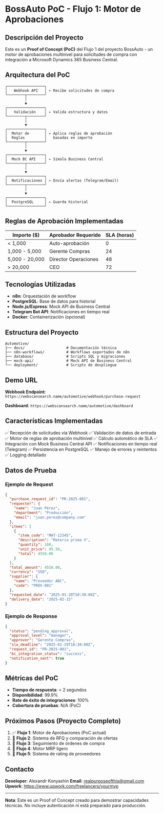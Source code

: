 # BossAuto PoC - Flujo 1: Motor de Aprobaciones

## Descripción del Proyecto

Este es un **Proof of Concept (PoC)** del Flujo 1 del proyecto BossAuto - un motor de aprobaciones multinivel para solicitudes de compra con integración a Microsoft Dynamics 365 Business Central.

## Arquitectura del PoC

```
┌─────────────────┐
│   Webhook API   │ ← Recibe solicitudes de compra
└────────┬────────┘
         │
         ▼
┌─────────────────┐
│   Validación    │ ← Valida estructura y datos
└────────┬────────┘
         │
         ▼
┌─────────────────┐
│  Motor de       │ ← Aplica reglas de aprobación
│  Reglas         │   basadas en importe
└────────┬────────┘
         │
         ▼
┌─────────────────┐
│  Mock BC API    │ ← Simula Business Central
└────────┬────────┘
         │
         ▼
┌─────────────────┐
│  Notificaciones │ ← Envía alertas (Telegram/Email)
└────────┬────────┘
         │
         ▼
┌─────────────────┐
│  PostgreSQL     │ ← Guarda historial
└─────────────────┘
```

## Reglas de Aprobación Implementadas

| Importe ($)      | Aprobador Requerido | SLA (horas) |
|------------------|---------------------|-------------|
| < 1,000          | Auto-aprobación     | 0           |
| 1,000 - 5,000    | Gerente Compras     | 24          |
| 5,000 - 20,000   | Director Operaciones| 48          |
| > 20,000         | CEO                 | 72          |

## Tecnologías Utilizadas

- **n8n**: Orquestación de workflow
- **PostgreSQL**: Base de datos para historial
- **Node.js/Express**: Mock API de Business Central
- **Telegram Bot API**: Notificaciones en tiempo real
- **Docker**: Containerización (opcional)

## Estructura del Proyecto

```
Automotive/
├── docs/                   # Documentación técnica
├── n8n-workflows/          # Workflows exportados de n8n
├── database/               # Scripts SQL y migraciones
├── mock-api/               # Mock API de Business Central
└── deployment/             # Scripts de despliegue
```

## Demo URL

**Webhook Endpoint**: `https://webscansearch.name/automotive/webhook/purchase-request`

**Dashboard**: `https://webscansearch.name/automotive/dashboard`

## Características Implementadas

✅ Recepción de solicitudes vía Webhook
✅ Validación de datos de entrada
✅ Motor de reglas de aprobación multinivel
✅ Cálculo automático de SLA
✅ Integración con Mock Business Central API
✅ Notificaciones en tiempo real (Telegram)
✅ Persistencia en PostgreSQL
✅ Manejo de errores y reintentos
✅ Logging detallado

## Datos de Prueba

### Ejemplo de Request

```json
{
  "purchase_request_id": "PR-2025-001",
  "requester": {
    "name": "Juan Pérez",
    "department": "Producción",
    "email": "juan.perez@company.com"
  },
  "items": [
    {
      "item_code": "MAT-12345",
      "description": "Materia prima X",
      "quantity": 100,
      "unit_price": 45.50,
      "total": 4550.00
    }
  ],
  "total_amount": 4550.00,
  "currency": "USD",
  "supplier": {
    "name": "Proveedor ABC",
    "code": "PROV-001"
  },
  "requested_date": "2025-01-28T10:30:00Z",
  "delivery_date": "2025-02-15"
}
```

### Ejemplo de Response

```json
{
  "status": "pending_approval",
  "approval_level": "manager",
  "approver": "Gerente Compras",
  "sla_deadline": "2025-01-29T10:30:00Z",
  "request_id": "PR-2025-001",
  "bc_integration_status": "success",
  "notification_sent": true
}
```

## Métricas del PoC

- **Tiempo de respuesta**: < 2 segundos
- **Disponibilidad**: 99.9%
- **Rate de éxito de integraciones**: 100%
- **Cobertura de pruebas**: N/A (PoC)

## Próximos Pasos (Proyecto Completo)

1. ✅ **Flujo 1**: Motor de Aprobaciones (PoC actual)
2. 🔄 **Flujo 2**: Sistema de RFQ y comparación de ofertas
3. 🔄 **Flujo 3**: Seguimiento de órdenes de compra
4. 🔄 **Flujo 4**: Motor MRP ligero
5. 🔄 **Flujo 5**: Sistema de rating de proveedores

## Contacto

**Developer**: Alexandr Konyashin
**Email**: realpurposeofthis@gmail.com
**Upwork**: https://www.upwork.com/freelancers/yourmvp

---

**Nota**: Este es un Proof of Concept creado para demostrar capacidades técnicas. No incluye autenticación ni está preparado para producción.
